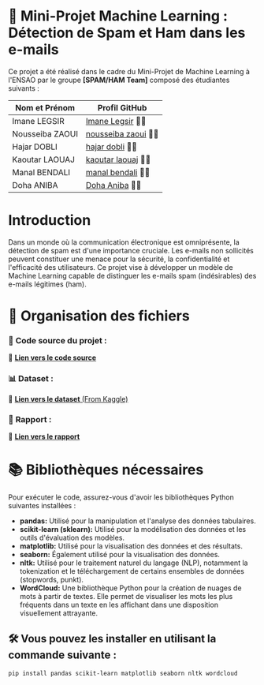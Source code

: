 # 📧 Mini-Projet Machine Learning : Détection de Spam et Ham dans les e-mails

Ce projet a été réalisé dans le cadre du Mini-Projet de Machine Learning à l'ENSAO par le groupe **[SPAM/HAM Team]** composé des étudiantes suivants :

| Nom et Prénom       | Profil GitHub       |
|---------------------|---------------------|
| Imane LEGSIR        | [Imane Legsir](https://github.com/ImeneLEG) 👩‍💻 |
| Nousseiba ZAOUI     | [nousseiba zaoui](lien_vers_profil) 👩‍💻 |
| Hajar DOBLI         | [hajar dobli](https://github.com/HajarDobli) 👩‍💻 |
| Kaoutar LAOUAJ      | [kaoutar laouaj](https://github.com/Kaoutarlaouaj) 👩‍💻 |
| Manal BENDALI       | [manal bendali](https://github.com/manalbendali) 👩‍💻 |
| Doha ANIBA          | [Doha Aniba](https://github.com/Dohaaniba) 👩‍💻 |

#  Introduction

Dans un monde où la communication électronique est omniprésente, la détection de spam est d'une importance cruciale. Les e-mails non sollicités peuvent constituer une menace pour la sécurité, la confidentialité et l'efficacité des utilisateurs. Ce projet vise à développer un modèle de Machine Learning capable de distinguer les e-mails spam (indésirables) des e-mails légitimes (ham).

# 📁 Organisation des fichiers

### 📄 **Code source du projet :** 
🔗 [**Lien vers le code source**](spama&hamProject.ipynb) 

### 📊 **Dataset :** 
🔗 [**Lien vers le dataset** (From Kaggle)](spam_ham_dataset.csv) 

### 📑 **Rapport :** 
🔗 [**Lien vers le rapport**](Rapport_Spam&Ham_Preject.pdf) 

# 📚 Bibliothèques nécessaires

Pour exécuter le code, assurez-vous d'avoir les bibliothèques Python suivantes installées :

- **pandas:** Utilisé pour la manipulation et l'analyse des données tabulaires.
- **scikit-learn (sklearn):** Utilisé pour la modélisation des données et les outils d'évaluation des modèles.
- **matplotlib:** Utilisé pour la visualisation des données et des résultats.
- **seaborn:** Également utilisé pour la visualisation des données.
- **nltk:** Utilisé pour le traitement naturel du langage (NLP), notamment la tokenization et le téléchargement de certains ensembles de données (stopwords, punkt).
- **WordCloud:** Une bibliothèque Python pour la création de nuages de mots à partir de textes. Elle permet de visualiser les mots les plus fréquents dans un texte en les affichant dans une disposition visuellement attrayante.

## 🛠️ Vous pouvez les installer en utilisant la commande suivante :

```bash
pip install pandas scikit-learn matplotlib seaborn nltk wordcloud
